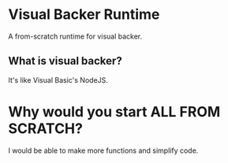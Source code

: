 # Visual Backer Runtime
A from-scratch runtime for visual backer.
## What is visual backer?
It's like Visual Basic's NodeJS.
# Why would you start ALL FROM SCRATCH?
I would  be able to make more functions and simplify code.

